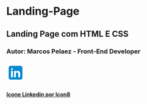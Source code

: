 # Landing-Page
## Landing Page com HTML E CSS

### Autor: Marcos Pelaez - Front-End Developer

### [![Meu Linkedin!](./assets/img/icons8-linkedin-48.png)](https://www.linkedin.com/in/pelaezmarcos/)

#### [Icone Linkedin por Icon8](https://icons8.com)

